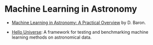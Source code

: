 # Machine Learning in Astronomy

* [Machine Learning in Astronomy: A Practical Overview](https://arxiv.org/pdf/1904.07248.pdf) by D. Baron.

* [Hello Universe](https://archive.stsci.edu/hello-universe): A framework for
  testing and benchmarking machine learning methods on astronomical data.